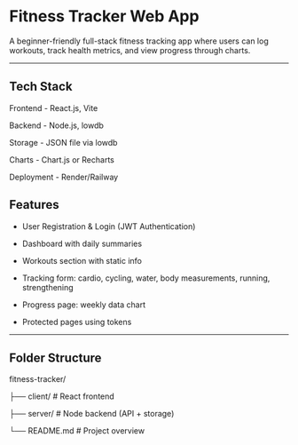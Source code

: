 # Fitness Tracker Web App
 
A beginner-friendly full-stack fitness tracking app where users can log workouts, track health metrics, and view progress through charts.
 
---
 
## Tech Stack
 
Frontend - React.js, Vite

Backend - Node.js, lowdb 

Storage - JSON file via lowdb

Charts - Chart.js or Recharts

Deployment - Render/Railway
 
 
##  Features
 
- User Registration & Login (JWT Authentication)

- Dashboard with daily summaries

- Workouts section with static info

- Tracking form: cardio, cycling, water, body measurements, running, strengthening

- Progress page: weekly data chart

- Protected pages using tokens
 
---
 
## Folder Structure
 
fitness-tracker/

├── client/      # React frontend

├── server/      # Node backend (API + storage)

└── README.md # Project overview
 
 
